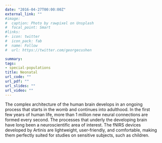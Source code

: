 ```yaml
---
date: "2016-04-27T00:00:00Z"
external_link: ""
#image:
#  caption: Photo by rawpixel on Unsplash
#  focal_point: Smart
#links:
#- icon: twitter
#  icon_pack: fab
#  name: Follow
#  url: https://twitter.com/georgecushen

summary: 
tags:
- special-populations
title: Neonatal
url_code: ""
url_pdf: ""
url_slides: ""
url_video: ""
---
```


The complex architecture of the human brain develops in an ongoing process that starts in the womb and continues into adulthood. In the first few years of human life, more than 1 million new neural connections are formed every second. The processes that underly the developing brain have long been a neuroscientific area of interest. The fNIRS devices developed by Artinis are lightweight, user-friendly, and comfortable, making them perfectly suited for studies on sensitive subjects, such as children.